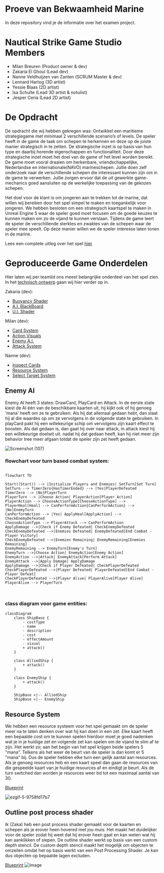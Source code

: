 # Proeve van Bekwaamheid Marine 

In deze repository vind je de informatie over het examen project.

# Nautical Strike Game Studio Members

* Milan Breuren (Product owner & dev)
* Zakaria El Ghoul (Lead dev)
* Nanne Veldhuijzen van Zanten (SCRUM Master & dev)
* Lennard Hartog (3D artist)
* Yessie Blaas (2D artist)
* Isa Schulte (Lead 3D artist & notulist)
* Jesper Ceria (Lead 2D artist)

# De Opdracht

De opdracht die wij hebben gekregen was: Ontwikkel een maritieme strategiegame met minimaal 2 verschillende scenario’s of levels. De speler heeft in de game de taak om schepen te herkennen en deze op de juiste manier strategisch in te zetten. De strategische inzet is op basis van hun type en daarbij horende eigenschappen en functionaliteit. Door deze strategische inzet moet het doel van de game of het level worden bereikt. De game moet vooral draaien om herkenbare, vriendschappelijke, Nederlandse en internationale(NAVO) marineschepen. Jullie doen zelf onderzoek naar de verschillende schepen die interessant kunnen zijn om in de game te verwerken. Jullie zorgen ervoor dat de uit gewerkte game-mechanics goed aansluiten op de werkelijke toepassing van de gekozen schepen.

Het doel voor de klant is om jongeren aan te trekken tot de marine, dat willen wij bereiken door het spel simpel te maken en toegankelijk voor jongeren.
We hebben besloten om een strategisch kaartspel te maken in Unreal Engine 5 waar de speler goed moet focusen om de goede keuzes te kunnen maken om zo de vijand te kunnen verslaan. Tijdens de game leert de speler de verschillende sterktes en zwaktes van de schepen waar de speler mee speelt. Op deze manier willen we de speler interesse laten tonen in de marine. 

Lees een complete uitleg over het spel [hier](https://github.com/Zakaria-ElGhoul/PvB-Marine/wiki/Functioneel-ontwerp)

# Geproduceerde Game Onderdelen

Hier laten wij per teamlid ons meest belangrijke onderdeel van het spel zien. In het [technisch ontwerp](https://github.com/Zakaria-ElGhoul/PvB-Marine/wiki/Technisch-ontwerp) gaan wij hier verder op in.

Zakaria (dev):
  * [Buoyancy Shader](https://blueprintue.com/blueprint/vs0mdc-f/)
  * [A.I. BlackBoard](https://github.com/Zakaria-ElGhoul/PvB-Marine/assets/43118035/b4cf25ed-3ff8-455e-9af4-30668ea6683e)
  * [U.I. Shader](https://blueprintue.com/blueprint/slnvfsp7/)

Milan (dev):
  * [Card System](https://blueprintue.com/blueprint/57a-2_4j/)
  * [Action Visuals](https://blueprintue.com/blueprint/xyd16u-9/)
  * [Enemy A.I.](https://github.com/Zakaria-ElGhoul/PvB-Marine/assets/43118035/b4cf25ed-3ff8-455e-9af4-30668ea6683e)
  * [Attack System](https://blueprintue.com/blueprint/geuc3zgv/)

Nanne (dev):
  * [Inspect Cards](https://blueprintue.com/blueprint/1pgupew1/)
  * [Resource System](https://blueprintue.com/blueprint/90r_fd0s/)
  * [Select Target System](https://blueprintue.com/blueprint/zbj60y91/)

## Enemy AI

Enemy AI heeft 3 states: DrawCard, PlayCard en Attack. In de eerste state kiest de AI één van de beschikbare kaarten uit, hij kijkt ook of hij genoeg 'mana' heeft om ze te gebruiken. Als hij dat allemaal gedaan hebt, dan slaat hij al die waardes op om ze vervolgens in de volgende state te gebruiken. In playCard pakt hij een willekeurige schip om vervolgens zijn kaart effect te boosten. Als dat gedaan is, dan gaat hij over naar attack, in attack kiest hij een willekeurige doelwit uit. nadat hij dat gedaan heeft, kan hij niet meer zijn behavior tree meer afgaan totdat de speler zijn zet heeft gedaan.

![Screenshot (107)](https://github.com/Zakaria-ElGhoul/PvB-Marine/assets/57196554/a848f7f0-4579-4116-9269-090679b3a68d)

### flowchart voor turn based combat system:
```mermaid

flowchart TD

Start((Start)) --> |Initialize Players and Enemies| SetTurn[Set Turn]
SetTurn --> TimerZero{HasTimerEnded} --> |Yes|PlayerDefeated 
TimerZero --> |No|PlayerTurn
PlayerTurn --> |Choose Action| PlayerAction[Player Action]
PlayerAction --> ChooseActionType[ChooseActionType] --> PlayerHeal[Heal] --> CanPerformAction{CanPerformAction} --> |No|EnemyTurn 
CanPerformAction --> |Yes| ApplyHeal[ApplyAction] --> CheckEnemyDefeated
ChooseActionType --> PlayerAttack --> CanPerformAction
ApplyDamage -->|Check if Enemy Defeated| CheckEnemyDefeated
CheckEnemyDefeated -->|Enemies Defeated| EnemyDefeated[End Combat - Player Victory]
CheckEnemyDefeated -->|Enemies Remaining| EnemyRemaining[Enemies Remaining]
EnemyRemaining --> EnemyTurn[Enemy's Turn]
EnemyTurn -->|Choose Action| EnemyAction[Enemy Action]
EnemyAction -->|Attack| EnemyAttack[Perform Attack]
EnemyAttack -->|Apply Damage| ApplyDamage
ApplyDamage -->|Check if Player Defeated| CheckPlayerDefeated
CheckPlayerDefeated -->|Player Defeated| PlayerDefeated[End Combat - Player Defeat]
CheckPlayerDefeated -->|Player Alive| PlayerAlive[Player Alive]
PlayerAlive --> PlayerTurn



```
### class diagram voor game entities:

```mermaid
classDiagram
    class ShipBase {
        - costType
        - name
        - description
        - cost
        - effectAmount
        - visual
        + attack()
    }

    class AlliedShip {
        + attack()
    }

    class EnemyShip {
        + attack()
    }

    ShipBase <|-- AlliedShip
    ShipBase <|-- EnemyShip
```


## Resource System

We hebben een resource systeem voor het spel gemaakt om de speler meer na te laten denken over wat hij kan doen in een zet. Elke kaart heeft een bepaalde cost om te kunnen spelen hierdoor moet je goed nadenken wat je in je huidige zet en volgende zet kan spelen om de vijand te slim af te zijn. Het werkt zo; aan het begin van het spel krijgen beide spelers 5 "mana". Telkens als het weer de beurt van de speler is dan komt er 5 "mana" bij. Dus de speler hebben elke turn een gelijk aantal aan resources. Als je genoeg resources heb en een kaart speel dan gaan de resources van die gespeelde kaart van je huidige resources af en eindigt je beurt. Als de turn switched dan worden je resources weer bd tot een maximaal aantal van 30.

[Blueprint](https://blueprintue.com/blueprint/_84l9xv1/)

![ezgif-5-9758fd17b7](https://github.com/Zakaria-ElGhoul/PvB-Marine/assets/43118035/93196a74-37ab-469a-9dea-f33ab90fff46)

## Outline post process shader
Ik (Zaka) heb een post process shader gemaakt voor de kaarten en schepen als je erover heen hovered met jou muis. Het maakt het duidelijker voor de speler zodat hij weet dat hij erover heen gaat en kan weten wat hij kan aanklikken of slepen. De outline shader werkt op basis van een custom depth stencil. De custom depth stencil maakt het mogelijk om objecten te omzeilen omdat het op basis werkt van een Post Processing Shader. Je kan dus objecten op bepaalde lagen excluden. 

[Blueprint](https://blueprintue.com/blueprint/y9_6u7wu/)
![image](https://github.com/Zakaria-ElGhoul/PvB-Marine/assets/55205430/f670eabe-25fb-4a06-a023-b9c7f5f46d04)

